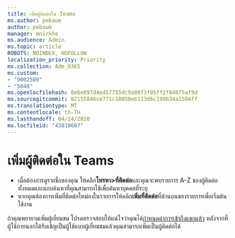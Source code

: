 ```yaml
---
title: เพิ่มผู้ติดต่อใน Teams
ms.author: pebaum
author: pebaum
manager: mnirkhe
ms.audience: Admin
ms.topic: article
ROBOTS: NOINDEX, NOFOLLOW
localization_priority: Priority
ms.collection: Adm_O365
ms.custom:
- "9002509"
- "5040"
ms.openlocfilehash: 0ebe897d4ed57755dc9a00f3f05ff2f84875af9d
ms.sourcegitcommit: 82155846ce771c18050e6113d6c199b34a1504ff
ms.translationtype: MT
ms.contentlocale: th-TH
ms.lasthandoff: 04/24/2020
ms.locfileid: "43810607"
---
```

# <a name="add-contacts-in-teams"></a>เพิ่มผู้ติดต่อใน Teams

- เมื่อต้องการดูรายชื่อของคุณ ให้คลิก**โทรหา>ที่ติดต่อ**และคุณจะพบรายการ A-Z ของผู้ติดต่อทั้งหมดและแถบค้นหาที่คุณสามารถใช้เพื่อค้นหาบุคคลที่ระบุ 
- หากคุณต้องการเพิ่มที่ติดต่อใหม่ลงในรายการให้คลิก**เพิ่มที่ติดต่อ**ที่ด้านบนของรายการเพื่อเริ่มต้นใช้งาน

ถ้าคุณพยายามเพิ่มผู้เยี่ยมชม โปรดตรวจสอบให้แน่ใจว่าคุณได้[กําหนดค่าการเข้าถึงแขกแล้ว](https://docs.microsoft.com/microsoftteams/set-up-guests) หลังจากที่ผู้ใช้ภายนอกได้รับเชิญเป็นผู้ใช้แบบผู้เยี่ยมชมแล้วคุณสามารถเพิ่มเป็นผู้ติดต่อได้
